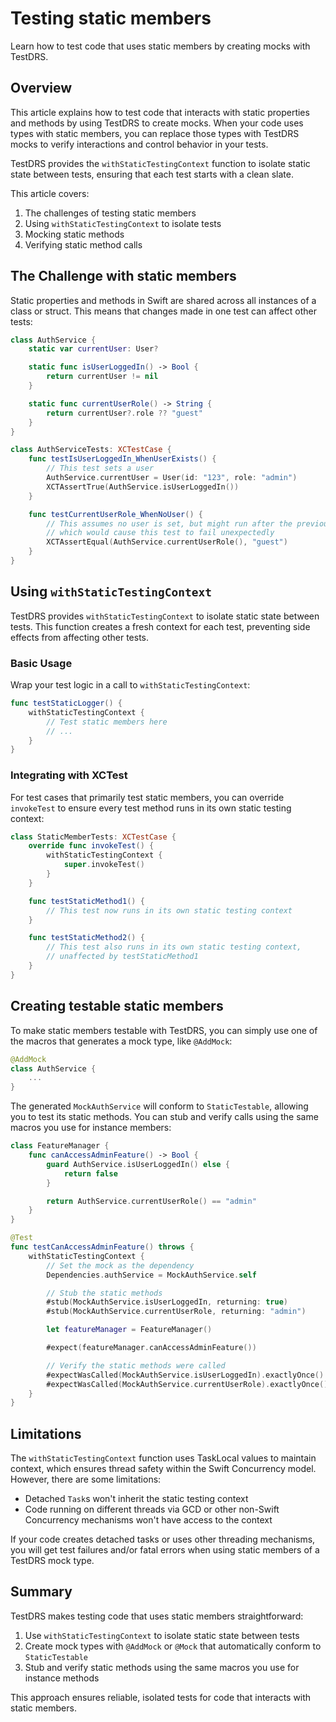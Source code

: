 # Testing static members

Learn how to test code that uses static members by creating mocks with TestDRS.

## Overview

This article explains how to test code that interacts with static properties and methods by using TestDRS to create mocks. When your code uses types with static members, you can replace those types with TestDRS mocks to verify interactions and control behavior in your tests.

TestDRS provides the `withStaticTestingContext` function to isolate static state between tests, ensuring that each test starts with a clean slate.

This article covers:
1. The challenges of testing static members
2. Using `withStaticTestingContext` to isolate tests
3. Mocking static methods
4. Verifying static method calls

## The Challenge with static members

Static properties and methods in Swift are shared across all instances of a class or struct. This means that changes made in one test can affect other tests:

```swift
class AuthService {
    static var currentUser: User?

    static func isUserLoggedIn() -> Bool {
        return currentUser != nil
    }

    static func currentUserRole() -> String {
        return currentUser?.role ?? "guest"
    }
}

class AuthServiceTests: XCTestCase {
    func testIsUserLoggedIn_WhenUserExists() {
        // This test sets a user
        AuthService.currentUser = User(id: "123", role: "admin")
        XCTAssertTrue(AuthService.isUserLoggedIn())
    }

    func testCurrentUserRole_WhenNoUser() {
        // This assumes no user is set, but might run after the previous test
        // which would cause this test to fail unexpectedly
        XCTAssertEqual(AuthService.currentUserRole(), "guest")
    }
}
```

## Using `withStaticTestingContext`

TestDRS provides `withStaticTestingContext` to isolate static state between tests. This function creates a fresh context for each test, preventing side effects from affecting other tests.

### Basic Usage

Wrap your test logic in a call to `withStaticTestingContext`:

```swift
func testStaticLogger() {
    withStaticTestingContext {
        // Test static members here
        // ...
    }
}
```

### Integrating with XCTest

For test cases that primarily test static members, you can override `invokeTest` to ensure every test method runs in its own static testing context:

```swift
class StaticMemberTests: XCTestCase {
    override func invokeTest() {
        withStaticTestingContext {
            super.invokeTest()
        }
    }

    func testStaticMethod1() {
        // This test now runs in its own static testing context
    }

    func testStaticMethod2() {
        // This test also runs in its own static testing context,
        // unaffected by testStaticMethod1
    }
}
```

## Creating testable static members

To make static members testable with TestDRS, you can simply use one of the macros that generates a mock type, like `@AddMock`:

```swift
@AddMock
class AuthService {
    ...
}
```

The generated `MockAuthService` will conform to `StaticTestable`, allowing you to test its static methods. You can stub and verify calls using the same macros you use for instance members:

```swift
class FeatureManager {
    func canAccessAdminFeature() -> Bool {
        guard AuthService.isUserLoggedIn() else {
            return false
        }

        return AuthService.currentUserRole() == "admin"
    }
}

@Test
func testCanAccessAdminFeature() throws {
    withStaticTestingContext {
        // Set the mock as the dependency
        Dependencies.authService = MockAuthService.self

        // Stub the static methods
        #stub(MockAuthService.isUserLoggedIn, returning: true)
        #stub(MockAuthService.currentUserRole, returning: "admin")

        let featureManager = FeatureManager()

        #expect(featureManager.canAccessAdminFeature())

        // Verify the static methods were called
        #expectWasCalled(MockAuthService.isUserLoggedIn).exactlyOnce()
        #expectWasCalled(MockAuthService.currentUserRole).exactlyOnce()
    }
}
```

## Limitations

The `withStaticTestingContext` function uses TaskLocal values to maintain context, which ensures thread safety within the Swift Concurrency model. However, there are some limitations:

- Detached `Task`s won't inherit the static testing context
- Code running on different threads via GCD or other non-Swift Concurrency mechanisms won't have access to the context

If your code creates detached tasks or uses other threading mechanisms, you will get test failures and/or fatal errors when using static members of a TestDRS mock type.

## Summary

TestDRS makes testing code that uses static members straightforward:

1. Use `withStaticTestingContext` to isolate static state between tests
2. Create mock types with `@AddMock` or `@Mock` that automatically conform to `StaticTestable`
3. Stub and verify static methods using the same macros you use for instance methods

This approach ensures reliable, isolated tests for code that interacts with static members.
